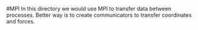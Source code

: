 #MPI
In this directory we would use MPI to transfer data between processes.
Better way is to create communicators to transfer coordinates and forces.
